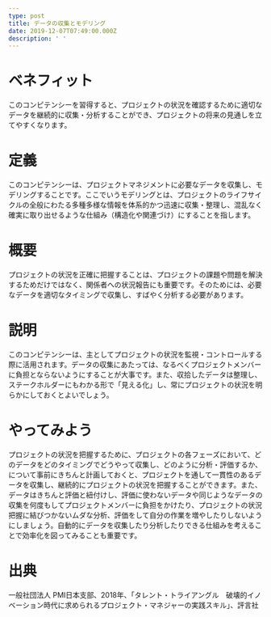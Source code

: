```yaml
---
type: post
title: データの収集とモデリング
date: 2019-12-07T07:49:00.000Z
description: ' '
---
```

# ベネフィット

このコンピテンシーを習得すると、プロジェクトの状況を確認するために適切なデータを継続的に収集・分析することができ、プロジェクトの将来の見通しを立てやすくなります。

# 定義

このコンピテンシーは、プロジェクトマネジメントに必要なデータを収集し、モデリングすることです。ここでいうモデリングとは、プロジェクトのライフサイクルの全般にわたる多種多様な情報を体系的かつ迅速に収集・整理し、混乱なく確実に取り出せるような仕組み（構造化や関連づけ）にすることを指します。

# 概要

プロジェクトの状況を正確に把握することは、プロジェクトの課題や問題を解決するためだけではなく、関係者への状況報告にも重要です。そのためには、必要なデータを適切なタイミングで収集し、すばやく分析する必要があります。

# 説明

このコンピテンシーは、主としてプロジェクトの状況を監視・コントロールする際に活用されます。データの収集にあたっては、なるべくプロジェクトメンバーに負担とならないようにすることが大事です。また、収拾したデータは整理し、ステークホルダーにもわかる形で「見える化」し、常にプロジェクトの状況を明らかにしておくとよいでしょう。

# やってみよう

プロジェクトの状況を把握するために、プロジェクトの各フェーズにおいて、どのデータをどのタイミングでどうやって収集し、どのように分析・評価するか、について事前にきちんと計画しておくと、プロジェクトを通して一貫性のあるデータを収集し、継続的にプロジェクトの状況を把握することができます。また、データはきちんと評価と紐付けし、評価に使わないデータや同じようなデータの収集を何度もしてプロジェクトメンバーに負担をかけたり、プロジェクトの状況把握に結びつかないムダな分析、評価をして自分の作業を増やしたりしないようにしましょう。自動的にデータを収集したり分析したりできる仕組みを考えることで効率化を図ってみることも重要です。

# 出典

一般社団法人 PMI日本支部、2018年、「タレント・トライアングル　破壊的イノベーション時代に求められるプロジェクト・マネジャーの実践スキル」、評言社
